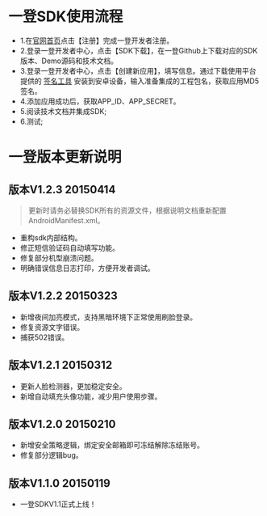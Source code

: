 # 一登SDK使用流程

- 1.在<a href="http://superid.me" target="_blank">官网首页</a >点击【注册】完成一登开发者注册。
- 2.登录一登开发者中心，点击【SDK下载】，在一登Github上下载对应的SDK版本、Demo源码和技术文档。
- 3.登录一登开发者中心，点击【创建新应用】，填写信息。通过下载使用平台提供的 <a href="http://superid.me/superid/SuperIDSign.apk" target="_blank">签名工具</a> 安装到安卓设备，输入准备集成的工程包名，获取应用MD5签名。
- 4.添加应用成功后，获取APP\_ID、APP\_SECRET。
- 5.阅读技术文档并集成SDK;
- 6.测试;

# 一登版本更新说明

## 版本V1.2.3 20150414

> 更新时请务必替换SDK所有的资源文件，根据说明文档重新配置AndroidManifest.xml。

- 重构sdk内部结构。
- 修正短信验证码自动填写功能。
- 修复部分机型崩溃问题。
- 明确错误信息日志打印，方便开发者调试。

## 版本V1.2.2 20150323

- 新增夜间加亮模式，支持黑暗环境下正常使用刷脸登录。
- 修复资源文字错误。
- 捕获502错误。

## 版本V1.2.1 20150312

- 更新人脸检测器，更加稳定安全。
- 新增自动填充头像功能，减少用户使用步骤。

## 版本V1.2.0 20150210
- 新增安全策略逻辑，绑定安全邮箱即可冻结解除冻结账号。
- 修复部分逻辑bug。


## 版本V1.1.0 20150119
- 一登SDKV1.1正式上线！

